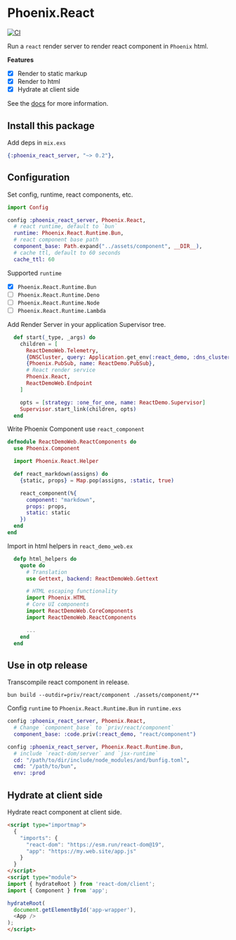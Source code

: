 # Phoenix.React

[![CI](https://github.com/gsmlg-dev/phoenix-react/actions/workflows/ci.yml/badge.svg)](https://github.com/gsmlg-dev/phoenix-react/actions/workflows/ci.yml)

Run a `react` render server to render react component in `Phoenix` html.

**Features**

- [x] Render to static markup
- [x] Render to html
- [x] Hydrate at client side

See the [docs](https://hexdocs.pm/phoenix_react_server/) for more information.

## Install this package

Add deps in `mix.exs`

```elixir
{:phoenix_react_server, "~> 0.2"},
```

## Configuration

Set config, runtime, react components, etc.

```elixir
import Config

config :phoenix_react_server, Phoenix.React,
  # react runtime, default to `bun`
  runtime: Phoenix.React.Runtime.Bun,
  # react component base path
  component_base: Path.expand("../assets/component", __DIR__),
  # cache ttl, default to 60 seconds
  cache_ttl: 60
```

Supported `runtime`

- [x] `Phoenix.React.Runtime.Bun`
- [ ] `Phoenix.React.Runtime.Deno`
- [ ] `Phoenix.React.Runtime.Node`
- [ ] `Phoenix.React.Runtime.Lambda`

Add Render Server in your application Supervisor tree.

```elixir
  def start(_type, _args) do
    children = [
      ReactDemoWeb.Telemetry,
      {DNSCluster, query: Application.get_env(:react_demo, :dns_cluster_query) || :ignore},
      {Phoenix.PubSub, name: ReactDemo.PubSub},
      # React render service
      Phoenix.React,
      ReactDemoWeb.Endpoint
    ]

    opts = [strategy: :one_for_one, name: ReactDemo.Supervisor]
    Supervisor.start_link(children, opts)
  end
```

Write Phoenix Component use `react_component`

```elixir
defmodule ReactDemoWeb.ReactComponents do
  use Phoenix.Component

  import Phoenix.React.Helper

  def react_markdown(assigns) do
    {static, props} = Map.pop(assigns, :static, true)

    react_component(%{
      component: "markdown",
      props: props,
      static: static
    })
  end
end
```

Import in html helpers in `react_demo_web.ex`

```elixir
  defp html_helpers do
    quote do
      # Translation
      use Gettext, backend: ReactDemoWeb.Gettext

      # HTML escaping functionality
      import Phoenix.HTML
      # Core UI components
      import ReactDemoWeb.CoreComponents
      import ReactDemoWeb.ReactComponents

      ...
    end
  end
```

## Use in otp release

Transcompile react component in release.

```shell
bun build --outdir=priv/react/component ./assets/component/**
```

Config `runtime` to `Phoenix.React.Runtime.Bun` in `runtime.exs`

```elixir
config :phoenix_react_server, Phoenix.React,
  # Change `component_base` to `priv/react/component`
  component_base: :code.priv(:react_demo, "react/component")

config :phoenix_react_server, Phoenix.React.Runtime.Bun,
  # include `react-dom/server` and `jsx-runtime`
  cd: "/path/to/dir/include/node_modules/and/bunfig.toml",
  cmd: "/path/to/bun",
  env: :prod
```

## Hydrate at client side

Hydrate react component at client side.

```html
<script type="importmap">
  {
    "imports": {
      "react-dom": "https://esm.run/react-dom@19",
      "app": "https://my.web.site/app.js"
    }
  }
</script>
<script type="module">
import { hydrateRoot } from 'react-dom/client';
import { Component } from 'app';

hydrateRoot(
  document.getElementById('app-wrapper'),
  <App />
);
</script>
```
